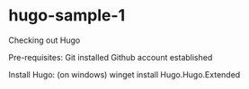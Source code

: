 # hugo-sample-1

Checking out Hugo

Pre-requisites:
Git installed
Github account established

Install Hugo: (on windows)
winget install Hugo.Hugo.Extended
